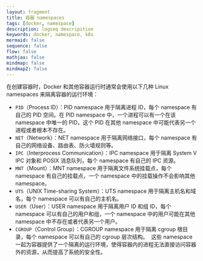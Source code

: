 ```yaml
---
layout: fragment
title: 容器 namespaces
tags: [docker, namespace]
description: logseq descripition
keywords: docker, namespace, k8s
mermaid: false
sequence: false
flow: false
mathjax: false
mindmap: false
mindmap2: false
---
```


在创建容器时，Docker 和其他容器运行时通常会使用以下几种 Linux namespaces 来隔离容器的运行环境：
- `PID`（Process ID）：PID namespace 用于隔离进程 ID，每个 namespace 有自己的 PID 空间。在 PID namespace 中，一个进程可以有一个在该 namespace 中唯一的 PID，这个 PID 在其他 namespace 中可能代表另一个进程或者根本不存在。
- `NET`（Network）：NET namespace 用于隔离网络接口，每个 namespace 有自己的网络设备、路由表、防火墙规则等。
- `IPC`（Interprocess Communication）：IPC namespace 用于隔离 System V IPC 对象和 POSIX 消息队列，每个 namespace 有自己的 IPC 资源。
- `MNT`（Mount）：MNT namespace 用于隔离文件系统挂载点，每个 namespace 有自己的挂载点，一个 namespace 中的挂载操作不会影响其他 namespace。
- `UTS`（UNIX Time-sharing System）：UTS namespace 用于隔离主机名和域名，每个 namespace 可以有自己的主机名。
- `USER`（User）：USER namespace 用于隔离用户 ID 和组 ID，每个 namespace 可以有自己的用户和组，一个 namespace 中的用户可能在其他 namespace 中不存在或者代表另一个用户。
- `CGROUP`（Control Group）：CGROUP namespace 用于隔离 cgroup 根目录，每个 namespace 可以有自己的 cgroup 层次结构。
‎
这些 namespace 一起为容器提供了一个隔离的运行环境，使得容器内的进程无法直接访问容器外的资源，从而提高了系统的安全性。
